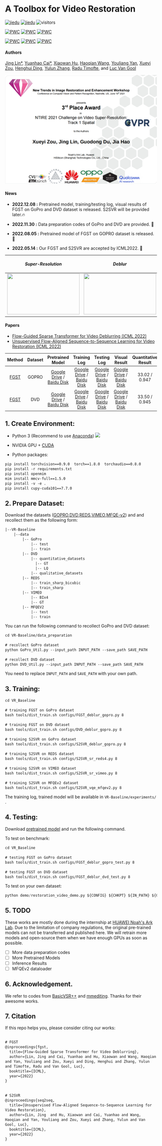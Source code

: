 # A Toolbox for Video Restoration
[![jiedu](https://img.shields.io/badge/中文解读-S2SVR-179bd3)](https://mp.weixin.qq.com/s/0Hqp2A8pjo1_Gn23LEpPXg)
[![jiedu](https://img.shields.io/badge/中文解读-FGST-179bd3)](https://zhuanlan.zhihu.com/p/563455469)
![visitors](https://visitor-badge.glitch.me/badge?page_id=linjing7/VR-Baseline)

[![PWC](https://img.shields.io/endpoint.svg?url=https://paperswithcode.com/badge/flow-guided-sparse-transformer-for-video/deblurring-on-dvd-1)](https://paperswithcode.com/sota/deblurring-on-dvd-1?p=flow-guided-sparse-transformer-for-video)
[![PWC](https://img.shields.io/endpoint.svg?url=https://paperswithcode.com/badge/flow-guided-sparse-transformer-for-video/deblurring-on-dvd)](https://paperswithcode.com/sota/deblurring-on-dvd?p=flow-guided-sparse-transformer-for-video)
[![PWC](https://img.shields.io/endpoint.svg?url=https://paperswithcode.com/badge/flow-guided-sparse-transformer-for-video/deblurring-on-gopro)](https://paperswithcode.com/sota/deblurring-on-gopro?p=flow-guided-sparse-transformer-for-video)
	
[![PWC](https://img.shields.io/endpoint.svg?url=https://paperswithcode.com/badge/unsupervised-flow-aligned-sequence-to/video-super-resolution-on-vimeo90k)](https://paperswithcode.com/sota/video-super-resolution-on-vimeo90k?p=unsupervised-flow-aligned-sequence-to)
[![PWC](https://img.shields.io/endpoint.svg?url=https://paperswithcode.com/badge/unsupervised-flow-aligned-sequence-to/deblurring-on-gopro)](https://paperswithcode.com/sota/deblurring-on-gopro?p=unsupervised-flow-aligned-sequence-to)
[![PWC](https://img.shields.io/endpoint.svg?url=https://paperswithcode.com/badge/unsupervised-flow-aligned-sequence-to/video-enhancement-on-mfqe-v2)](https://paperswithcode.com/sota/video-enhancement-on-mfqe-v2?p=unsupervised-flow-aligned-sequence-to)


#### Authors

 [Jing Lin*](https://scholar.google.com/citations?hl=zh-CN&user=SvaU2GMAAAAJ), [Yuanhao Cai*](https://caiyuanhao1998.github.io), [Xiaowan Hu](https://scholar.google.com/citations?user=a_WRvyIAAAAJ&hl=zh-CN), [Haoqian Wang](https://scholar.google.com.hk/citations?user=eldgnIYAAAAJ&hl=zh-CN), [Youliang Yan](https://scholar.google.com/citations?user=JPUwfAMAAAAJ&hl=th), [Xueyi Zou](https://xueyizou.github.io/), [Henghui Ding](https://henghuiding.github.io/), [Yulun Zhang](yulunzhang.com), [Radu Timofte](https://people.ee.ethz.ch/~timofter/), and [Luc Van Gool](https://ee.ethz.ch/the-department/faculty/professors/person-detail.OTAyMzM=.TGlzdC80MTEsMTA1ODA0MjU5.html)

![ntire](/figure/ntire.png)

#### News

- **2022.12.08 :** Pretrained model, training/testing log, visual results of FGST on GoPro and DVD dataset is released.  S2SVR will be provided later.🔥
- **2022.11.30 :** Data preparation codes of GoPro and DVD are provided. :high_brightness:

- **2022.08.05 :** Pretrained model of FGST on GOPRO dataset is released. :dizzy:
- **2022.05.14 :** Our FGST and S2SVR are accepted by ICML2022. :rocket: 

|            *Super-Resolution*             |             *Deblur*             |            *Compressed Video Enhancement*             |
| :------------------------------: | :-------------------------------: |  :-------------------------------: |
| <img src="./figure/lr2sr.gif"  height=135 width=240> | <img src="./figure/blur2sharp.gif" height=135 width=240> | <img src="./figure/compressed2enhanced.gif" height=135 width=240> |

#### Papers
- [Flow-Guided Sparse Transformer for Video Deblurring (ICML 2022)](https://arxiv.org/abs/2201.01893)
- [Unsupervised Flow-Aligned Sequence-to-Sequence Learning for Video Restoration (ICML 2022)](https://arxiv.org/abs/2205.10195)

|                  Method                  | Dataset | Pretrained Model | Training Log  | Testing Log  |                          Visual Result                           |                      Quantitative  Result                      |
| :--------------------------------------: | :--------: | :-------: | :---: | :---: | :----------------------------------------------------------: | :----------------------------------------------------------: |
| [FGST](https://arxiv.org/abs/2201.01893) |   GOPRO    | [Google Drive](https://drive.google.com/file/d/1hG-sYmCAWYxRTpUFz3enxvJrP9V0PCgk/view?usp=share_link) / [Baidu Disk](https://pan.baidu.com/s/1WkbfAgGw6G2W2VY8549P8w?pwd=VR11) | [Google Drive](https://drive.google.com/file/d/1MZjrML8adrrDbwmV_MgO3pSXMWQKcwXj/view?usp=share_link) / [Baidu Disk](https://pan.baidu.com/s/19-dovgSzODQPNogokx7EIQ?pwd=VR11) | [Google Drive](https://drive.google.com/file/d/1q0Obom4r21x7hMBx0BTJ3BiDtLBgjcYM/view?usp=share_link) /  [Baidu Disk](https://pan.baidu.com/s/1L61HUuw5KISZyN59FVMxXg?pwd=VR11) | [Google Drive](https://drive.google.com/drive/folders/1RTQmisGGpNV8OTh_YAwT2Z3XWeGpcVdK?usp=share_link) /  [Baidu Disk](https://pan.baidu.com/s/1BDeNloos9T14ay6Vi1_FLw?pwd=VR11) | 33.02 / 0.947 |
| [FGST](https://arxiv.org/abs/2201.01893) |   DVD      |  [Google Drive](https://drive.google.com/file/d/1L8kk3x7d3Ef0vN4ExU_VdXsz5POZjDgr/view?usp=share_link) / [Baidu Disk](https://pan.baidu.com/s/1l8AGhqNh07CQFpF10XoyeQ?pwd=VR11)  | [Google Drive](https://drive.google.com/file/d/1IggT0JCmq6J4wNTMSZGflzou2nU98jOb/view?usp=share_link) / [Baidu Disk](https://pan.baidu.com/s/1rj4NdB9l2v6QihtwK18Ghw?pwd=VR11) | [Google Drive](https://drive.google.com/file/d/1jhEjuB9Mtec6wrfDXWGeyFsxmM0j8DTL/view?usp=share_link) /  [Baidu Disk](https://pan.baidu.com/s/1zCCQ2WFcBwGIMgfWZCSxvA?pwd=VR11) | [Google Drive](https://drive.google.com/drive/folders/1hd-Fka1Ei27WSEwL5qn6romntkpxjZps?usp=share_link) /  [Baidu Disk](https://pan.baidu.com/s/1muukHrqKOFlyGsSqmmm1TQ?pwd=VR11) | 33.50 / 0.945 |

## 1. Create Environment:

- Python 3 (Recommend to use [Anaconda](https://www.anaconda.com/download/#linux))
![](../../../../../../Applications/Typora.app/Contents/Resources/TypeMark/page-dist/static/media/icon.06a6aa23.png)
- NVIDIA GPU + [CUDA](https://developer.nvidia.com/cuda-downloads)

- Python packages:

```shell
pip install torchvision==0.9.0  torch==1.8.0  torchaudio==0.8.0
pip install -r requirements.txt
pip install openmim
mim install mmcv-full==1.5.0
pip install -v -e .
pip install cupy-cuda101==7.7.0
```

## 2. Prepare Dataset:

Download the datasets ([GOPRO](https://seungjunnah.github.io/Datasets/gopro),[DVD](https://www.cs.ubc.ca/labs/imager/tr/2017/DeepVideoDeblurring/#dataset),[REDS](https://seungjunnah.github.io/Datasets/reds.html),[VIMEO](http://toflow.csail.mit.edu/),[MFQE-v2](https://github.com/ryanxingql/mfqev2.0/wiki/MFQEv2-Dataset)) and and recollect them as the following form:

```shell
|--VR-Baseline
    |--data
    	|-- GoPro
    	    |-- test
    	    |-- train
    	|-- DVD
    	    |-- quantitative_datasets
    	      |-- GT
    	      |-- LQ
    	    |-- qualitative_datasets
    	|-- REDS
    	    |-- train_sharp_bicubic
    	    |-- train_sharp
    	|-- VIMEO
    	    |-- BIx4
    	    |-- GT
    	|-- MFQEV2
    	    |-- test
    	    |-- train
```

You can run the following command to recollect GoPro and DVD dataset:
```shell
cd VR-Baseline/data_preparation

# recollect GoPro dataset
python GoPro_Util.py --input_path INPUT_PATH --save_path SAVE_PATH

# recollect DVD dataset
python DVD_Util.py --input_path INPUT_PATH --save_path SAVE_PATH
```
You need to replace `INPUT_PATH` and `SAVE_PATH` with your own path.

## 3. Training:

```shell
cd VR_Baseline

# training FGST on GoPro dataset
bash tools/dist_train.sh configs/FGST_deblur_gopro.py 8

# training FGST on DVD dataset
bash tools/dist_train.sh configs/DVD_deblur_gopro.py 8

# training S2SVR on GoPro dataset
bash tools/dist_train.sh configs/S2SVR_deblur_gopro.py 8

# training S2SVR on REDS dataset
bash tools/dist_train.sh configs/S2SVR_sr_reds4.py 8

# training S2SVR on VIMEO dataset
bash tools/dist_train.sh configs/S2SVR_sr_vimeo.py 8

# training S2SVR on MFQEv2 dataset
bash tools/dist_train.sh configs/S2SVR_vqe_mfqev2.py 8
```

The training log, trained model will be available in `VR-Baseline/experiments/` . 


## 4. Testing:

Download [pretrained model](https://drive.google.com/drive/folders/1cmT0ti0-XwuCMcAhVEQWcD6rqCEwLo2T?usp=sharing) and run the following command.

To test on benchmark:
```shell
cd VR_Baseline

# testing FGST on GoPro dataset
bash tools/dist_train.sh configs/FGST_deblur_gopro_test.py 8

# testing FGST on DVD dataset
bash tools/dist_train.sh configs/FGST_deblur_dvd_test.py 8
```
To test on your own dataset:
```python
python demo/restoration_video_demo.py ${CONFIG} ${CHKPT} ${IN_PATH} ${OUT_PATH}
```

## 5.  TODO 

These works are mostly done during the internship at [HUAWEI Noah's Ark Lab](http://dev3.noahlab.com.hk/). Due to the limitation of company regulations, the original pre-trained models can not be transferred and published here. We will retrain more models and open-source them when we have enough GPUs as soon as possible. 

- [ ] More data preparation codes
- [ ] More Pretrained Models
- [ ] Inference Results
- [ ] MFQEv2 dataloader

## 6.  Acknowledgement.

We refer to codes from [BasicVSR++](https://github.com/ckkelvinchan/BasicVSR_PlusPlus) and [mmediting](https://github.com/open-mmlab/mmediting). Thanks for their awesome works.

## 7. Citation

If this repo helps you, please consider citing our works:

```shell

# FGST
@inproceedings{fgst,
  title={Flow-Guided Sparse Transformer for Video Deblurring},
  author={Lin, Jing and Cai, Yuanhao and Hu, Xiaowan and Wang, Haoqian and Yan, Youliang and Zou, Xueyi and Ding, Henghui and Zhang, Yulun and Timofte, Radu and Van Gool, Luc},
  booktitle={ICML},
  year={2022}
}


# S2SVR
@inproceedings{seq2seq,
  title={Unsupervised Flow-Aligned Sequence-to-Sequence Learning for Video Restoration},
  author={Lin, Jing  and Hu, Xiaowan and Cai, Yuanhao and Wang, Haoqian and Yan, Youliang and Zou, Xueyi and Zhang, Yulun and Van Gool, Luc},
  booktitle={ICML},
  year={2022}
}
```
